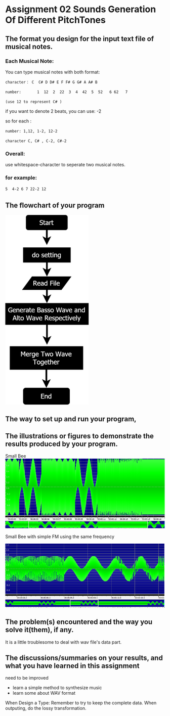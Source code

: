 # Assignment 02 Sounds Generation Of Different PitchTones
## The format you design for the input text file of musical notes.



### Each Musical Note:

You can type musical notes with both format:

`character： C  C# D D# E F F# G G# A A# B`

`number:       1  12  2  22  3  4  42  5  52   6 62   7 `

`(use 12 to represent C# )`



if you want to denote 2 beats, you can use: -2

so for each :

`number: 1,12, 1-2, 12-2`

`character C, C# , C-2, C#-2`


### Overall:

use whitespace-character to seperate two musical notes.

### for example:

`5  4-2 6 7 22-2 12`



## The ﬂowchart of your program

<img src="https://github.com/WinterPu/Exercise/blob/master/Multimedia%20Assignments/Assignment%2002%20-%20SoundsGenerationOfDifferentPitchTones/README_IMAGE/Flowchart.png?raw=true" height="600" alt="flow chart">


## The way to set up and run your program,
 


## The illustrations or figures to demonstrate the results produced by your program.

Small Bee 
![Small Bee Result](https://github.com/WinterPu/Exercise/blob/master/Multimedia%20Assignments/Assignment%2002%20-%20SoundsGenerationOfDifferentPitchTones/README_IMAGE/SmallBee.PNG?raw=true)

Small Bee with simple FM using the same frequency

![Small Bee FM Result](https://github.com/WinterPu/Exercise/blob/master/Multimedia%20Assignments/Assignment%2002%20-%20SoundsGenerationOfDifferentPitchTones/README_IMAGE/SmallBee_FM_Using%20The%20Same%20Frequency.PNG?raw=true)

## The problem(s) encountered and the way you solve it(them), if any.



It is a little troublesome to deal with wav file's data part.





## The discussions/summaries on your results, and what you have learned in this assignment


need to be improved


- learn a simple method to synthesize music
- learn some about WAV format


When Design a Type:
Remember to try to keep the complete data.
When outputing, do the lossy transformation.
